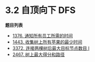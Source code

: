 # 3.2 自顶向下 DFS

**题目列表**

- [1376. 通知所有员工所需的时间](https://leetcode.cn/problems/time-needed-to-inform-all-employees/description/)
- [1443. 收集树上所有苹果的最少时间](https://leetcode.cn/problems/minimum-time-to-collect-all-apples-in-a-tree/description/)
- [3372. 连接两棵树后最大目标节点数目 I](https://leetcode.cn/problems/maximize-the-number-of-target-nodes-after-connecting-trees-i/description/)
- [2467. 树上最大得分和路径](https://leetcode.cn/problems/most-profitable-path-in-a-tree/description/)
